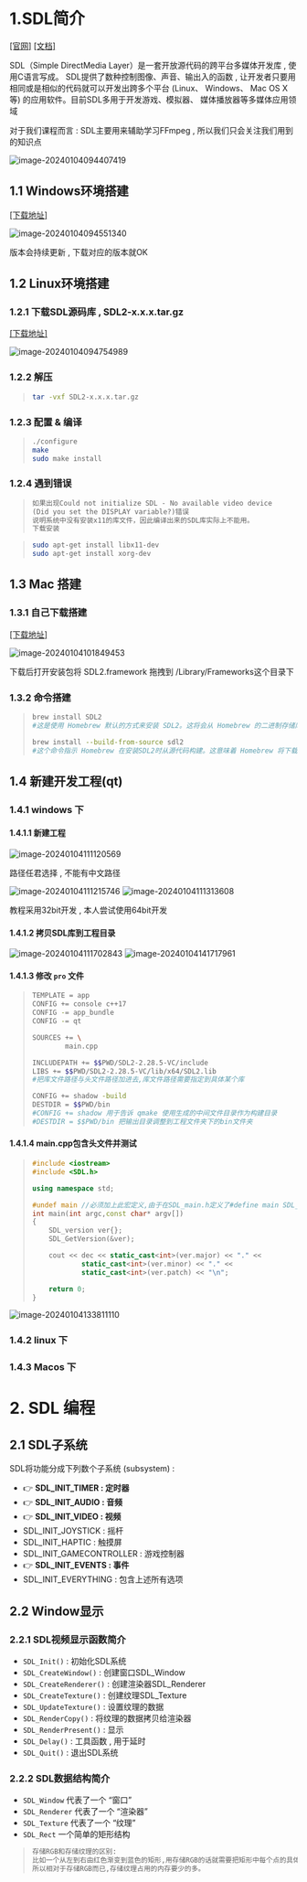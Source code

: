 # 1.SDL简介

[[官网]](https://www.libsdl.org/)	[[文档]](http://wiki.libsdl.org/Introduction  )

SDL（Simple DirectMedia Layer）是一套开放源代码的跨平台多媒体开发库 , 使用C语言写成。 SDL提供了数种控制图像、声音、输出入的函数 , 让开发者只要用相同或是相似的代码就可以开发出跨多个平台 (Linux、 Windows、 Mac OS X等) 的应用软件。目前SDL多用于开发游戏、模拟器、 媒体播放器等多媒体应用领域

对于我们课程而言 : SDL主要用来辅助学习FFmpeg , 所以我们只会关注我们用到的知识点

<img src="assets/image-20240104094407419.png" alt="image-20240104094407419" /> 

## 1.1 Windows环境搭建

[[下载地址]](https://www.libsdl.org/download-2.0.php)

<img src="assets/image-20240104094551340.png" alt="image-20240104094551340" /> 

 版本会持续更新 , 下载对应的版本就OK

## 1.2 Linux环境搭建

### 1.2.1 下载SDL源码库 , SDL2-x.x.x.tar.gz

[[下载地址]](https://www.libsdl.org/download-2.0.php)

<img src="assets/image-20240104094754989.png" alt="image-20240104094754989" /> 

### 1.2.2 解压

> ```bash
> tar -vxf SDL2-x.x.x.tar.gz
> ```

### 1.2.3 配置 & 编译

> ```bash
> ./configure
> make
> sudo make install
> ```

### 1.2.4 遇到错误

> ```tex
> 如果出现Could not initialize SDL - No available video device
> (Did you set the DISPLAY variable?)错误
> 说明系统中没有安装x11的库文件，因此编译出来的SDL库实际上不能用。
> 下载安装
> ```

> ```bash
> sudo apt-get install libx11-dev
> sudo apt-get install xorg-dev
> ```

## 1.3 Mac 搭建

### 1.3.1 自己下载搭建

[[下载地址]](https://www.libsdl.org/download-2.0.php)

<img src="assets/image-20240104101849453.png" alt="image-20240104101849453" />

下载后打开安装包将 SDL2.framework 拖拽到 /Library/Frameworks这个目录下

### 1.3.2 命令搭建

> ```bash
> brew install SDL2
> #这是使用 Homebrew 默认的方式来安装 SDL2。这将会从 Homebrew 的二进制存储库中下载预编译的二进制文件,并将其安装到系统中。通常情况下,这种方式比较快速,因为它直接使用了预编译好的二进制文件,无需进行编译操作
> 
> brew install --build-from-source sdl2
> #这个命令指示 Homebrew 在安装SDL2时从源代码构建。这意味着 Homebrew 将下载 SDL2的源代码并在本地编译,然后将其安装在系统中。这种方式需要更多的时间和计算资源,但具有更大的灵活性,因为可以在编译过程中进行自定义设置和调整
> ```

## 1.4 新建开发工程(qt)

### 1.4.1 windows 下

#### 1.4.1.1 新建工程

<img src="assets/image-20240104111120569.png" alt="image-20240104111120569" /> 

路径任君选择 , 不能有中文路径

<img src="assets/image-20240104111215746.png" alt="image-20240104111215746" /> 

<img src="assets/image-20240104111313608.png" alt="image-20240104111313608" /> 

教程采用32bit开发 , 本人尝试使用64bit开发

#### 1.4.1.2 拷贝SDL库到工程目录

<img src="assets/image-20240104111702843.png" alt="image-20240104111702843" /> 

 <img src="assets/image-20240104141717961.png" alt="image-20240104141717961" /> 

#### 1.4.1.3 修改 `pro` 文件

> ```bash
> TEMPLATE = app
> CONFIG += console c++17
> CONFIG -= app_bundle
> CONFIG -= qt
> 
> SOURCES += \
>         main.cpp
> 
> INCLUDEPATH += $$PWD/SDL2-2.28.5-VC/include
> LIBS += $$PWD/SDL2-2.28.5-VC/lib/x64/SDL2.lib
> #把库文件路径与头文件路径加进去,库文件路径需要指定到具体某个库
> 
> CONFIG += shadow -build
> DESTDIR = $$PWD/bin
> #CONFIG += shadow 用于告诉 qmake 使用生成的中间文件目录作为构建目录
> #DESTDIR = $$PWD/bin 把输出目录调整到工程文件夹下的bin文件夹
> ```

#### 1.4.1.4 main.cpp包含头文件并测试

> ```c++
> #include <iostream>
> #include <SDL.h>
> 
> using namespace std;
> 
> #undef main //必须加上此宏定义,由于在SDL_main.h定义了#define main SDL_main
> int main(int argc,const char* argv[])
> {
>     SDL_version ver{};
>     SDL_GetVersion(&ver);
> 
>     cout << dec << static_cast<int>(ver.major) << "." <<
>             static_cast<int>(ver.minor) << "." <<
>             static_cast<int>(ver.patch) << "\n";
> 
>     return 0;
> }
> ```

<img src="assets/image-20240104133811110.png" alt="image-20240104133811110" /> 

### 1.4.2 linux 下

### 1.4.3 Macos 下

# 2. SDL 编程

## 2.1 SDL子系统

SDL将功能分成下列数个子系统 (subsystem) : 

* 👉 **SDL_INIT_TIMER : 定时器**
* 👉 **SDL_INIT_AUDIO : 音频**
* 👉 **SDL_INIT_VIDEO : 视频**
* SDL_INIT_JOYSTICK : 摇杆
* SDL_INIT_HAPTIC : 触摸屏
* SDL_INIT_GAMECONTROLLER : 游戏控制器
* 👉 **SDL_INIT_EVENTS : 事件**
* SDL_INIT_EVERYTHING : 包含上述所有选项 

## 2.2 Window显示 

### 2.2.1 SDL视频显示函数简介

* `SDL_Init()` : 初始化SDL系统
* `SDL_CreateWindow()` : 创建窗口SDL_Window
* `SDL_CreateRenderer()` : 创建渲染器SDL_Renderer
* `SDL_CreateTexture()` : 创建纹理SDL_Texture
* `SDL_UpdateTexture()` : 设置纹理的数据
* `SDL_RenderCopy()` : 将纹理的数据拷贝给渲染器
* `SDL_RenderPresent()` : 显示
* `SDL_Delay()` : 工具函数 , 用于延时
* `SDL_Quit()` : 退出SDL系统  

### 2.2.2 SDL数据结构简介

* `SDL_Window` 代表了一个 “窗口”
* `SDL_Renderer` 代表了一个 “渲染器”
* `SDL_Texture` 代表了一个 “纹理”
* `SDL_Rect` 一个简单的矩形结构  

> ```tex
> 存储RGB和存储纹理的区别:
> 比如一个从左到右由红色渐变到蓝色的矩形,用存储RGB的话就需要把矩形中每个点的具体颜色值存储下来;而纹理只是一些描述信息,比如记录了矩形的大小、起始颜色、终止颜色等信息,显卡可以通过这些信息推算出矩形块的详细信息。
> 所以相对于存储RGB而已,存储纹理占用的内存要少的多。
> ```

